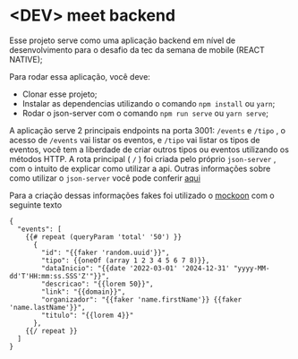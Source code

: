 # \<DEV\> meet backend

Esse projeto serve como uma aplicação backend em nível de desenvolvimento para o desafio da tec da semana de mobile (REACT NATIVE); 

Para rodar essa aplicação, você deve:
* Clonar esse projeto; 
* Instalar as dependencias utilizando o comando `npm install` ou `yarn`; 
* Rodar o json-server com o comando `npm run serve` ou `yarn serve`; 

A aplicação serve 2 principais endpoints na porta 3001: `/events` e `/tipo` , o acesso de `/events` vai listar os eventos, e `/tipo` vai listar os tipos de eventos, você tem a liberdade de criar outros tipos ou eventos utilizando os métodos HTTP.
A rota principal ( `/` ) foi criada pelo próprio `json-server` , com o intuito de explicar como utilizar a api.
Outras informações sobre como utilizar o `json-server` você pode conferir [aqui](https://github.com/typicode/json-server#getting-started)

Para a criação dessas informações fakes foi utilizado o [mockoon](https://mockoon.com/) com o seguinte texto

```
{
  "events": [
    {{# repeat (queryParam 'total' '50') }}
      {
        "id": "{{faker 'random.uuid'}}",
        "tipo": {{oneOf (array 1 2 3 4 5 6 7 8)}},
        "dataInicio": "{{date '2022-03-01' '2024-12-31' "yyyy-MM-dd'T'HH:mm:ss.SSS'Z'"}}",
        "descricao": "{{lorem 50}}",
        "link": "{{domain}}",
        "organizador": "{{faker 'name.firstName'}} {{faker 'name.lastName'}}",
        "titulo": "{{lorem 4}}"
      },
    {{/ repeat }}
  ]
}
```

